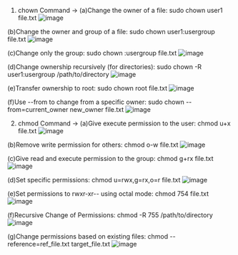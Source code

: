 1. chown Command -> (a)Change the owner of a file: sudo chown user1 file.txt
      ![image](https://github.com/user-attachments/assets/c80e7cad-f7da-4f3c-911f-8d89fdaf7d0a)

  (b)Change the owner and group of a file: sudo chown user1:usergroup file.txt
     ![image](https://github.com/user-attachments/assets/f11ed9eb-a678-4b3c-a073-d43d20589a54)

  (c)Change only the group: sudo chown :usergroup file.txt
     ![image](https://github.com/user-attachments/assets/fdca9e4d-3ba6-4f6c-ae4c-7eb10a5087aa)

  (d)Change ownership recursively (for directories): sudo chown -R user1:usergroup /path/to/directory
     ![image](https://github.com/user-attachments/assets/94a6f179-4c48-46cd-bd77-0c587d208ca2)

  (e)Transfer ownership to root: sudo chown root file.txt
     ![image](https://github.com/user-attachments/assets/ba5f154f-3fe4-47dc-b9fe-0c663d476826)

  (f)Use --from to change from a specific owner: sudo chown --from=current_owner new_owner file.txt 
     ![image](https://github.com/user-attachments/assets/49b3ff52-137b-4b82-a7d7-ee9cb5c8a557)


2. chmod Command -> (a)Give execute permission to the user: chmod u+x file.txt
      ![image](https://github.com/user-attachments/assets/8dbab1cb-3097-442d-b06f-8ab835905c54)

  (b)Remove write permission for others: chmod o-w file.txt
     ![image](https://github.com/user-attachments/assets/8c23a8b8-f843-46b4-a3cc-4e09b2510ae3)

  (c)Give read and execute permission to the group: chmod g+rx file.txt
     ![image](https://github.com/user-attachments/assets/7c727b65-6f61-418c-ab0e-ab93c70ec20a)

  (d)Set specific permissions: chmod u=rwx,g=rx,o=r file.txt
     ![image](https://github.com/user-attachments/assets/5e7e32bf-4d92-4cb9-bdb8-b256833c7c1a)

  (e)Set permissions to rwxr-xr-- using octal mode: chmod 754 file.txt
     ![image](https://github.com/user-attachments/assets/a4d029b7-3e96-4afd-8a9c-45f4c59c7f10)

  (f)Recursive Change of Permissions: chmod -R 755 /path/to/directory
     ![image](https://github.com/user-attachments/assets/8cd07af6-3eec-4b03-ad90-d6a5bfb24483)

  (g)Change permissions based on existing files: chmod --reference=ref_file.txt target_file.txt
     ![image](https://github.com/user-attachments/assets/47817e02-8407-4ad7-995d-0fd177d88d0f)





